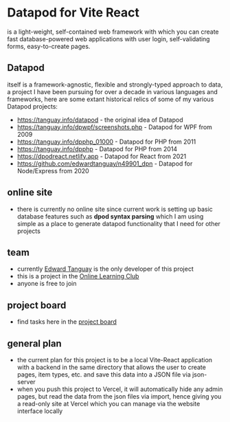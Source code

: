 # Datapod for Vite React

is a light-weight, self-contained web framework with which you can create fast database-powered web applications with user login, self-validating forms, easy-to-create pages. 

## Datapod

itself is a framework-agnostic, flexible and strongly-typed approach to data, a project I have been pursuing for over a decade in various languages and frameworks, here are some extant historical relics of some of my various Datapod projects:

- https://tanguay.info/datapod - the original idea of Datapod
- https://tanguay.info/dpwpf/screenshots.php - Datapod for WPF from 2009
- https://tanguay.info/dpphp_01000 - Datapod for PHP from 2011
- https://tanguay.info/dpphp - Datapod for PHP from 2014
- https://dpodreact.netlify.app - Datapod for React from 2021 
- https://github.com/edwardtanguay/n49901_dpn - Datapod for Node/Express from 2020

## online site

- there is currently no online site since current work is setting up basic database features such as **dpod syntax parsing** which I am using simple as a place to generate datapod functionality that I need for other projects

## team

- currently [Edward Tanguay](https://github.com/edwardtanguay) is the only developer of this project
- this is a project in the [Online Learning Club](https://github.com/Underground-Learning-Club)
- anyone is free to join

## project board

- find tasks here in the [project board](https://github.com/orgs/Underground-Learning-Club/projects/7/views/1)

## general plan

- the current plan for this project is to be a local Vite-React application with a backend in the same directory that allows the user to create pages, item types, etc. and save this data into a JSON file via json-server
- when you push this project to Vercel, it will automatically hide any admin pages, but read the data from the json files via import, hence giving you a read-only site at Vercel which you can manage via the website interface locally 
